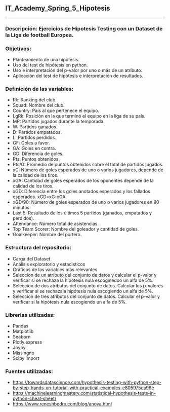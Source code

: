 ## IT_Academy_Spring_5_Hipotesis
_______________________________
### Descripción: Ejercicios de Hipotesis Testing con un Dataset de la Liga de football Europea.

### Objetivos:
* Planteamiento de una hipótesis.
* Uso del test de hipótesis en python.
* Uso e interpretación del p-valor por uno o más de un atributo.
* Aplicación del test de hipótesis e interpretación de resultados.

### Definición de las variables:
* Rk: Ranking del club.
* Squad: Nombre del club.
* Country: País al que pertenece el equipo.
* LgRk: Posición en la que terminó el equipo en la liga de su país.
* MP: Partidos jugados durante la temporada.
* W: Partidos ganados.
* D: Partidos empatados.
* L: Partidos perdidos.
* GF: Goles a favor.
* GA: Goles en contra.
* GD: Diferencia de goles.
* Pts: Puntos obtenidos.
* Pts/G: Promedio de puntos obtenidos sobre el total de partidos jugados.
* xG: Número de goles esperados de uno o varios jugadores, depende de la calidad de los tiros.
* xGA: Cantidad de goles esperados de los oponentes depende de la calidad de los tiros.
* xGD: Diferencia entre los goles anotados esperados y los fallados esperados. xGD=xG-xGA.
* xGD/90: Número de goles esperados de uno o varios jugadores en 90 minutos.
* Last 5: Resultado de los últimos 5 partidos (ganados, empatados y perdidos).
* Attendance: Número total de asistencias.
* Top Team Scorer: Nombre del goleador y cantidad de goles.
* Goalkeeper: Nombre del portero.

### Estructura del repositorio:
* Carga del Dataset
* Análisis exploratorio y estadisticos
* Gráficos de las variables más relevantes
* Seleccion de un atributo del conjunto de datos y calcular el p-valor y verificar si se rechaza la hipótesis nula escoginedoo un alfa de 5%.
* Seleccion de dos atributos del conjunto de datos. Calcular los p-valores y verificar si se rechazala hipótesis nula escogiendo un alfa de 5%.
* Seleccion de tres atributos del conjunto de datos. Calcular el p-valor y verificar si la hipótesis nula escogiendo un alfa de 5%.

### Librerias utilizadas:
* Pandas 
* Matplotlib
* Seaborn
* Plotly.express
* Joypy
* Missingno 
* Scipy import 

### Fuentes utilizadas:
* https://towardsdatascience.com/hypothesis-testing-with-python-step-by-step-hands-on-tutorial-with-practical-examples-e805975ea96e
* https://machinelearningmastery.com/statistical-hypothesis-tests-in-python-cheat-sheet/
* https://www.reneshbedre.com/blog/anova.html
